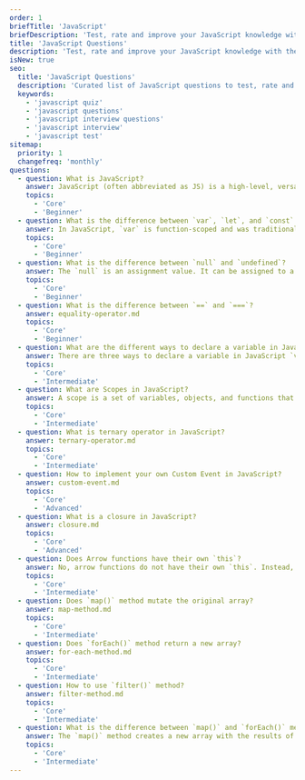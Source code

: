 ```yaml
---
order: 1
briefTitle: 'JavaScript'
briefDescription: 'Test, rate and improve your JavaScript knowledge with these questions.'
title: 'JavaScript Questions'
description: 'Test, rate and improve your JavaScript knowledge with these questions.'
isNew: true
seo:
  title: 'JavaScript Questions'
  description: 'Curated list of JavaScript questions to test, rate and improve your knowledge. Questions are based on real world experience and knowledge.'
  keywords:
    - 'javascript quiz'
    - 'javascript questions'
    - 'javascript interview questions'
    - 'javascript interview'
    - 'javascript test'
sitemap:
  priority: 1
  changefreq: 'monthly'
questions:
  - question: What is JavaScript?
    answer: JavaScript (often abbreviated as JS) is a high-level, versatile, and widely-used programming language primarily known for its role in web development. It enables interactive and dynamic behavior on websites.
    topics:
      - 'Core'
      - 'Beginner'
  - question: What is the difference between `var`, `let`, and `const` in JavaScript?
    answer: In JavaScript, `var` is function-scoped and was traditionally used to declare variables. `let` and `const` are block-scoped. The key difference between `let` and `const` is that `let` allows for reassignment while `const` creates a read-only reference.
    topics:
      - 'Core'
      - 'Beginner'
  - question: What is the difference between `null` and `undefined`?
    answer: The `null` is an assignment value. It can be assigned to a variable as a representation of no value. But the `undefined` is a primitive value that represents the absence of a value, or a variable that has not been assigned a value.
    topics:
      - 'Core'
      - 'Beginner'
  - question: What is the difference between `==` and `===`?
    answer: equality-operator.md
    topics:
      - 'Core'
      - 'Beginner'
  - question: What are the different ways to declare a variable in JavaScript?
    answer: There are three ways to declare a variable in JavaScript `var`, `let`, and `const`.
    topics:
      - 'Core'
      - 'Intermediate'
  - question: What are Scopes in JavaScript?
    answer: A scope is a set of variables, objects, and functions that you have access to. There are three types of scopes in JavaScript. Which are Global Scope, Function Scope (Local Scope), and Block Scope.
    topics:
      - 'Core'
      - 'Intermediate'
  - question: What is ternary operator in JavaScript?
    answer: ternary-operator.md
    topics:
      - 'Core'
      - 'Intermediate'
  - question: How to implement your own Custom Event in JavaScript?
    answer: custom-event.md
    topics:
      - 'Core'
      - 'Advanced'
  - question: What is a closure in JavaScript?
    answer: closure.md
    topics:
      - 'Core'
      - 'Advanced'
  - question: Does Arrow functions have their own `this`?
    answer: No, arrow functions do not have their own `this`. Instead, they inherit the `this` of the enclosing lexical scope.
    topics:
      - 'Core'
      - 'Intermediate'
  - question: Does `map()` method mutate the original array?
    answer: map-method.md
    topics:
      - 'Core'
      - 'Intermediate'
  - question: Does `forEach()` method return a new array?
    answer: for-each-method.md
    topics:
      - 'Core'
      - 'Intermediate'
  - question: How to use `filter()` method?
    answer: filter-method.md
    topics:
      - 'Core'
      - 'Intermediate'
  - question: What is the difference between `map()` and `forEach()` methods?
    answer: The `map()` method creates a new array with the results of calling a provided function on every element in the calling array. Whereas, the `forEach()` method executes a provided function once for each array element.
    topics:
      - 'Core'
      - 'Intermediate'
---
```

